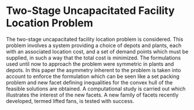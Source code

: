 # Two-Stage Uncapacitated Facility Location Problem

The two-stage uncapacitated facility location problem is considered. This problem involves a system providing a choice of depots and plants, each with an associated location cost, and a set of demand points which must be supplied, in such a way that the total cost is minimized. The formulations used until now to approach the problem were symmetric in plants and depots. In this paper the asymmetry inherent to the problem is taken into account to enforce the formulation which can be seen like a set packing problem and new facet defining inequalities for the convex hull of the feasible solutions are obtained. A computational study is carried out which illustrates the interest of the new facets. A new family of facets recently developed, termed lifted fans, is tested with success.
